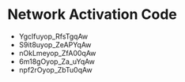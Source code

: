 # Network Activation Code
* Ygclfuyop_RfsTgqAw
* S9it8uyop_ZeAPYqAw
* nOkLmeyop_ZfA00qAw
* 6m18gOyop_Za_uYqAw
* npf2rOyop_ZbTu0qAw